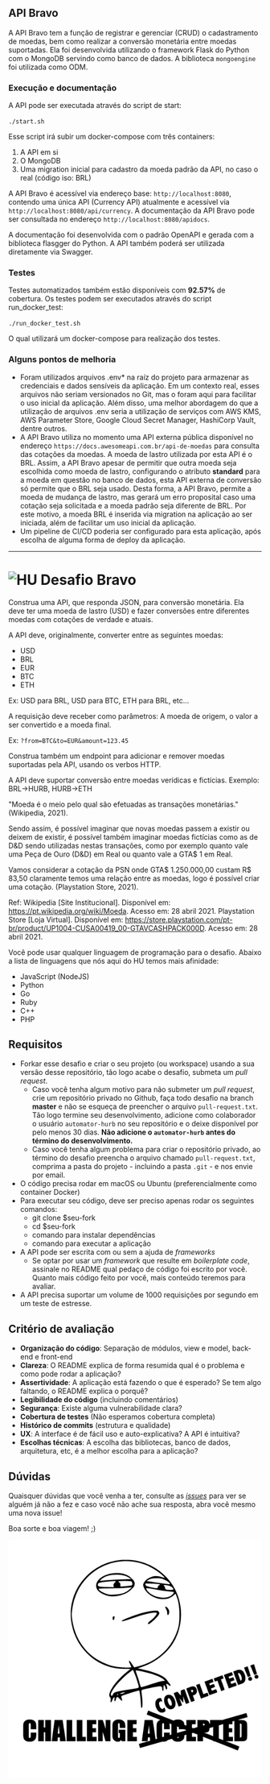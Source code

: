 ## API Bravo

A API Bravo tem a função de registrar e gerenciar (CRUD) o cadastramento de moedas, bem como realizar a conversão monetária entre moedas suportadas. Ela foi desenvolvida utilizando o framework Flask do Python com o MongoDB servindo como banco de dados. A biblioteca `mongoengine` foi utilizada como ODM.

### Execução e documentação

A API pode ser executada através do script de start:

`./start.sh`

Esse script irá subir um docker-compose com três containers:

1. A API em si
2. O MongoDB
3. Uma migration inicial para cadastro da moeda padrão da API, no caso o real (código iso: BRL)

A API Bravo é acessível via endereço base: `http://localhost:8080`, contendo uma única API (Currency API) atualmente e acessível via `http://localhost:8080/api/currency`. A documentação da API Bravo pode ser consultada no endereço `http://localhost:8080/apidocs`.

A documentação foi desenvolvida com o padrão OpenAPI e gerada com a biblioteca flasgger do Python. A API também poderá ser utilizada diretamente via Swagger.

### Testes

Testes automatizados também estão disponíveis com **92.57%** de cobertura. Os testes podem ser executados através do script run_docker_test:

`./run_docker_test.sh`

O qual utilizará um docker-compose para realização dos testes.

### Alguns pontos de melhoria

- Foram utilizados arquivos .env* na raíz do projeto para armazenar as credenciais e dados sensíveis da aplicação. Em um contexto real, esses arquivos não seriam versionados no Git, mas o foram aqui para facilitar o uso inicial da aplicação. Além disso, uma melhor abordagem do que a utilização de arquivos .env seria a utilização de serviços com AWS KMS, AWS Parameter Store, Google Cloud Secret Manager, HashiCorp Vault, dentre outros.
- A API Bravo utiliza no momento uma API externa pública disponível no endereço `https://docs.awesomeapi.com.br/api-de-moedas` para consulta das cotações da moedas. A moeda de lastro utilizada por esta API é o BRL. Assim, a API Bravo apesar de permitir que outra moeda seja escolhida como moeda de lastro, configurando o atributo **standard** para a moeda em questão no banco de dados, esta API externa de conversão só permite que o BRL seja usado. Desta forma, a API Bravo, permite a moeda de mudança de lastro, mas gerará um erro proposital caso uma cotação seja solicitada e a moeda padrão seja diferente de BRL. Por este motivo, a moeda BRL é inserida via migration na aplicação ao ser iniciada, além de facilitar um uso inicial da aplicação.
- Um pipeline de CI/CD poderia ser configurado para esta aplicação, após escolha de alguma forma de deploy da aplicação.


--------------------

# <img src="https://avatars1.githubusercontent.com/u/7063040?v=4&s=200.jpg" alt="HU" width="24" /> Desafio Bravo

Construa uma API, que responda JSON, para conversão monetária. Ela deve ter uma moeda de lastro (USD) e fazer conversões entre diferentes moedas com cotações de verdade e atuais.

A API deve, originalmente, converter entre as seguintes moedas:

-   USD
-   BRL
-   EUR
-   BTC
-   ETH

Ex: USD para BRL, USD para BTC, ETH para BRL, etc...

A requisição deve receber como parâmetros: A moeda de origem, o valor a ser convertido e a moeda final.

Ex: `?from=BTC&to=EUR&amount=123.45`

Construa também um endpoint para adicionar e remover moedas suportadas pela API, usando os verbos HTTP.

A API deve suportar conversão entre moedas verídicas e fictícias. Exemplo: BRL->HURB, HURB->ETH

"Moeda é o meio pelo qual são efetuadas as transações monetárias." (Wikipedia, 2021).

Sendo assim, é possível imaginar que novas moedas passem a existir ou deixem de existir, é possível também imaginar moedas fictícias como as de D&D sendo utilizadas nestas transações, como por exemplo quanto vale uma Peça de Ouro (D&D) em Real ou quanto vale a GTA$ 1 em Real.

Vamos considerar a cotação da PSN onde GTA$ 1.250.000,00 custam R$ 83,50 claramente temos uma relação entre as moedas, logo é possível criar uma cotação. (Playstation Store, 2021).

Ref: 
Wikipedia [Site Institucional]. Disponível em: <https://pt.wikipedia.org/wiki/Moeda>. Acesso em: 28 abril 2021.
Playstation Store [Loja Virtual]. Disponível em: <https://store.playstation.com/pt-br/product/UP1004-CUSA00419_00-GTAVCASHPACK000D>. Acesso em: 28 abril 2021.

Você pode usar qualquer linguagem de programação para o desafio. Abaixo a lista de linguagens que nós aqui do HU temos mais afinidade:

-   JavaScript (NodeJS)
-   Python
-   Go
-   Ruby
-   C++
-   PHP

## Requisitos

-   Forkar esse desafio e criar o seu projeto (ou workspace) usando a sua versão desse repositório, tão logo acabe o desafio, submeta um _pull request_.
    -   Caso você tenha algum motivo para não submeter um _pull request_, crie um repositório privado no Github, faça todo desafio na branch **master** e não se esqueça de preencher o arquivo `pull-request.txt`. Tão logo termine seu desenvolvimento, adicione como colaborador o usuário `automator-hurb` no seu repositório e o deixe disponível por pelo menos 30 dias. **Não adicione o `automator-hurb` antes do término do desenvolvimento.**
    -   Caso você tenha algum problema para criar o repositório privado, ao término do desafio preencha o arquivo chamado `pull-request.txt`, comprima a pasta do projeto - incluindo a pasta `.git` - e nos envie por email.
-   O código precisa rodar em macOS ou Ubuntu (preferencialmente como container Docker)
-   Para executar seu código, deve ser preciso apenas rodar os seguintes comandos:
    -   git clone \$seu-fork
    -   cd \$seu-fork
    -   comando para instalar dependências
    -   comando para executar a aplicação
-   A API pode ser escrita com ou sem a ajuda de _frameworks_
    -   Se optar por usar um _framework_ que resulte em _boilerplate code_, assinale no README qual pedaço de código foi escrito por você. Quanto mais código feito por você, mais conteúdo teremos para avaliar.
-   A API precisa suportar um volume de 1000 requisições por segundo em um teste de estresse.

## Critério de avaliação

-   **Organização do código**: Separação de módulos, view e model, back-end e front-end
-   **Clareza**: O README explica de forma resumida qual é o problema e como pode rodar a aplicação?
-   **Assertividade**: A aplicação está fazendo o que é esperado? Se tem algo faltando, o README explica o porquê?
-   **Legibilidade do código** (incluindo comentários)
-   **Segurança**: Existe alguma vulnerabilidade clara?
-   **Cobertura de testes** (Não esperamos cobertura completa)
-   **Histórico de commits** (estrutura e qualidade)
-   **UX**: A interface é de fácil uso e auto-explicativa? A API é intuitiva?
-   **Escolhas técnicas**: A escolha das bibliotecas, banco de dados, arquitetura, etc, é a melhor escolha para a aplicação?

## Dúvidas

Quaisquer dúvidas que você venha a ter, consulte as [_issues_](https://github.com/HurbCom/challenge-bravo/issues) para ver se alguém já não a fez e caso você não ache sua resposta, abra você mesmo uma nova issue!

Boa sorte e boa viagem! ;)

<p align="center">
  <img src="ca.jpg" alt="Challange accepted" />
</p>
